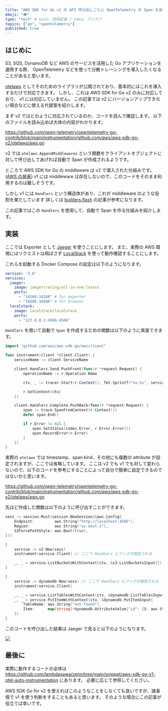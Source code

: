 ```yaml
---
title: "AWS SDK for Go v1 の API 呼び出しごとに OpenTelemetry の Span を自動で作成する"
emoji: "👁️"
type: "tech" # tech: 技術記事 / idea: アイデア
topics: ["go", "opentelemetry"]
published: true
---
```


## はじめに

S3, SQS, DynamoDB など AWS のサービスを活用した Go アプリケーションを運用する際、 OpenTelemetry などを使って分散トレーシングを導入したくなることがあると思います。

[otelaws](https://pkg.go.dev/go.opentelemetry.io/contrib/instrumentation/github.com/aws/aws-sdk-go-v2/otelaws) としてそのためのライブラリが公開されており、基本的にはこれを導入するだけで対応できます。
しかし、これは AWS SDK for Go v2 のみに対応しており、 v1 には対応していません。
この記事では v2 にバージョンアップできない場合などに使える代替案を紹介します。

まず v2 ではどのように対応されているのか、コードを読んで確認します。
以下のファイルを読み込めば大体の内容がわかります。

<https://github.com/open-telemetry/opentelemetry-go-contrib/blob/main/instrumentation/github.com/aws/aws-sdk-go-v2/otelaws/aws.go>

v2 では `otelaws.AppendMiddlewares` という関数をクライアントオブジェクトに対して呼び出してあげれば自動で Span が作成されるようです。

ところで AWS SDK for Go の middleware は v2 で導入された仕組みです。 ([AWS の発表](https://aws.amazon.com/jp/about-aws/whats-new/2021/01/aws-sdk-for-go-version-2-now-generally-available/))
v1 には middleware は存在しないので、このコードをそのまま利用するのは難しそうです。

しかし v1 には `Handlers` という構造体があり、これが middleware のような役割を果たしています
詳しくは [builders.flash](https://aws.amazon.com/jp/builders-flash/202206/backstage-aws-sdk-02/?awsf.filter-name=*all) の記事が参考になります。

この記事ではこの `Handlers` を使用して、自動で Span を作る仕組みを紹介します。

## 実装

ここでは Exporter として [Jaeger](https://www.jaegertracing.io/) を使うことにします。
また、実際の AWS 環境にはリクエストは飛ばさず [LocalStack](https://github.com/localstack/localstack) を使って動作確認することにします。

これらを起動する Docker Compose の設定は以下のようになります。

```yml
version: '3.8'
services:
  jaeger:
    image: jaegertracing/all-in-one:latest
    ports:
      - "14268:14268" # for exporter
      - "16686:16686" # for browser
  localstack:
    image: localstack/localstack
    ports:
      - "127.0.0.1:4566:4566"
```

`Handlers` を用いて自動で `Span` を作成するための関数は以下のように実装できます。

```go
import "github.com/aws/aws-sdk-go/aws/client"

func instrument(client *client.Client) {
	serviceName := client.ServiceName

	client.Handlers.Send.PushFront(func(r *request.Request) {
		operationName := r.Operation.Name

		ctx, _ := tracer.Start(r.Context(), fmt.Sprintf("%s:%s", serviceName, operationName))

		r.SetContext(ctx)
	})

	client.Handlers.Complete.PushBack(func(r *request.Request) {
		span := trace.SpanFromContext(r.Context())
		defer span.End()

		if r.Error != nil {
			span.SetStatus(codes.Error, r.Error.Error())
			span.RecordError(r.Error)
		}
	})
}
```

実際の `otelaws` では timestamp、span kind、その他にも複数の attribute が設定されますが、ここでは省略しています。
ここは v2 でも v1 でも対して変わらないので、以下のコードを参考にすることによって自分で簡単に設定できるのではないかと思います。

<https://github.com/open-telemetry/opentelemetry-go-contrib/blob/main/instrumentation/github.com/aws/aws-sdk-go-v2/otelaws/aws.go>

先ほど作成した関数は以下のように呼び出すことができます。

```go
sess := session.Must(session.NewSession(&aws.Config{
	Endpoint:         aws.String("http://localhost:4566"),
	Region:           aws.String("us-east-1"),
	S3ForcePathStyle: aws.Bool(true),
}))

{
	service := s3.New(sess)
	instrument(service.Client) // ここで Handlers にフックが設定される

	_, _ = service.ListBucketsWithContext(ctx, &s3.ListBucketsInput{})
}

{
	service := dynamodb.New(sess) // ここで Handlers にフックが設定される
	instrument(service.Client)

	_, _ = service.ListTablesWithContext(ctx, &dynamodb.ListTablesInput{})
	_, _ = service.PutItemWithContext(ctx, &dynamodb.PutItemInput{
		TableName: aws.String("not-found"),
		Item:      map[string]*dynamodb.AttributeValue{"id": {S: aws.String("1")}},
	})
}
```

このコードを呼び出した結果は Jaeger で見ると以下のようになります。

![](https://storage.googleapis.com/zenn-user-upload/d6c1455e6d88-20221016.png)

## 最後に

実際に動作するコードの全体は <https://github.com/lambdasawa/zenn/tree/main/snippet/aws-sdk-go-v1-otel-auto-instrumentation> にあります。
必要に応じて参照してください。

AWS SDK Go for v2 を使えればこのようなことをしなくても良いですが、諸事情で v1 を使う判断をすることもあると思います。
そのような場合にこの記事が役立てば幸いです。
